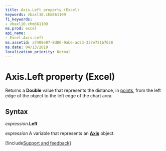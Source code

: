 ```yaml
---
title: Axis.Left property (Excel)
keywords: vbaxl10.chm561109
f1_keywords:
- vbaxl10.chm561109
ms.prod: excel
api_name:
- Excel.Axis.Left
ms.assetid: a7408e07-8d06-9abe-ac53-337e721b7628
ms.date: 04/13/2019
localization_priority: Normal
---
```



# Axis.Left property (Excel)

Returns a **Double** value that represents the distance, in [points](../language/glossary/vbe-glossary.md#point), from the left edge of the object to the left edge of the chart area.


## Syntax

_expression_.**Left**

_expression_ A variable that represents an **[Axis](Excel.Axis(object).md)** object.




[!include[Support and feedback](~/includes/feedback-boilerplate.md)]